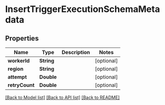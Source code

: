 # InsertTriggerExecutionSchemaMetadata

## Properties
Name | Type | Description | Notes
------------ | ------------- | ------------- | -------------
**workerId** | **String** |  | [optional] 
**region** | **String** |  | [optional] 
**attempt** | **Double** |  | [optional] 
**retryCount** | **Double** |  | [optional] 

[[Back to Model list]](../README.md#documentation-for-models) [[Back to API list]](../README.md#documentation-for-api-endpoints) [[Back to README]](../README.md)



